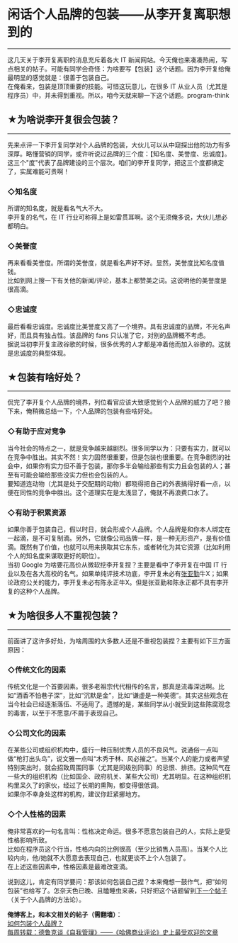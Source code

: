 # 闲话个人品牌的包装——从李开复离职想到的 

-----

 这几天关于李开复离职的消息充斥着各大 IT 新闻网站。今天俺也来凑凑热闹，写点相关的帖子。可能有同学会奇怪：为啥要写【包装】这个话题。因为李开复给俺最明显的感觉就是：很善于包装自己。  
 在俺看来，包装是顶顶重要的技能。可惜这玩意儿，在很多 IT 从业人员（尤其是程序员）中，并未得到重视。所以，咱今天就来聊一下这个话题。program-think  
   
   
 ## ★为啥说李开复很会包装？
------------

  
 先来点评一下李开复同学对个人品牌的包装，大伙儿可以从中窥探出他的功力有多深厚。略懂营销的同学，或许听说过品牌的三个度：【知名度、美誉度、忠诚度】。这三个"度"代表了品牌建设的三个层次。咱们的李开复同学，把这三个度都搞定了，实属难能可贵啊！  
   
 ### ◇知名度

  
 所谓的知名度，就是看名气大不大。  
 李开复的名气，在 IT 行业可称得上是如雷贯耳啊。这个无须俺多说，大伙儿想必都明白。  
   
 ### ◇美誉度

  
 再来看看美誉度。所谓的美誉度，就是看名声好不好。显然，美誉度比知名度值钱。  
 比如到网上搜一下有关他的新闻/评论，基本上都赞美之词。这说明他的美誉度是很高滴。  
   
 ### ◇忠诚度

  
 最后看看忠诚度。忠诚度比美誉度又高了一个境界。具有忠诚度的品牌，不光名声好，而且具有独占性。该品牌的 fans 只认准了它，对别的品牌概不考虑。  
 据说当初李开复主政谷歌的时候，很多优秀的人才都是冲着他而加入谷歌的。这就是忠诚度的典型体现。  
   
   
 ## ★包装有啥好处？
--------

  
 侃完了李开复个人品牌的境界，列位看官应该大致感觉到个人品牌的威力了吧？接下来，俺稍微总结一下，个人品牌的包装有些啥好处。  
   
 ### ◇有助于应对竞争

  
 当今社会的特点之一，就是竞争越来越剧烈。很多同学以为：只要有实力，就可以在竞争中胜出。其实不然！实力固然很重要，但是包装也很重要。在竞争剧烈的社会中，如果你有实力但不善于包装，那你多半会输给那些有实力且会包装的人；甚至有可能会输给那些没实力但也会包装的人。  
 要知道连动物（尤其是处于交配期的动物）都晓得把自己的外表搞得好看一点，以便在同性的竞争中胜出。这个道理实在是太浅显了，俺就不再浪费口水了。  
   
 ### ◇有助于积累资源

  
 如果你善于包装自己，假以时日，就会形成个人品牌。个人品牌是和你本人绑定在一起滴，是不可复制滴。另外，它就像公司品牌一样，是一种无形资产，是有价值滴。既然有了价值，也就可以用来换取其它东东，或者转化为其它资源（比如利用个人的知名度来谋取更好的职位）。  
 当初 Google 为啥要花高价从微软挖李开复捏？主要是看中了李开复在中国 IT 行业以及在各大高校的名气。如果单纯评技术功底，李开复未必有[张亚勤](https://zh.wikipedia.org/wiki/%E5%BC%A0%E4%BA%9A%E5%8B%A4)牛X；如果论政府公关的能力，李开复未必有陈永正牛X。但是张亚勤和陈永正都不具有李开复的这种个人品牌。  
   
   
 ## ★为啥很多人不重视包装？
------------

  
 前面讲了这许多好处，为啥周围的大多数人还是不重视包装捏？主要有如下三方面原因：  
   
 ### ◇传统文化的因素

  
 传统文化是一个首要因素。很多老祖宗代代相传的名言，那真是流毒深远啊。比如“酒香不怕巷子深”，比如“沉默是金”，比如“谦虚是一种美德”。其实这些观念在当今社会已经逐渐落伍、不适用了。遗憾的是，某些同学从小就受到这些陈腐观念的毒害，以至于不愿意/不屑于表现自己。  
   
 ### ◇公司文化的因素

  
 在某些公司或组织机构中，盛行一种压制优秀人员的不良风气。说通俗一点叫做“枪打出头鸟”，说文雅一点叫“木秀于林、风必摧之”。当某个人的能力或者声望特别突出时，就会招致周围同事（尤其是同级别同事）的忌恨、排挤。这种风气在一些大的组织机构（比如国企、政府机关、某些大公司）尤其明显。在这种组织机构里呆久了的家伙，经过了长期的熏陶，都变得很低调。  
 如果你不幸身处这样的机构，建议你赶紧挪地方。  
   
 ### ◇个人性格的因素

  
 俺非常喜欢的一句名言叫：性格决定命运。很多不愿意包装自己的人，实际上是受性格影响所致。  
 比如在程序员这个行当，性格内向的比例很高（至少比销售人员高）。当某个人比较内向，他/她就不大愿意去表现自己，也就更谈不上个人包装了。  
 在上述这些因素中，性格因素是最难改变滴。  
   
 说到这儿，肯定有同学要问：那该如何包装自己捏？本来俺想一鼓作气，把“如何包装”也给写了。怎奈天色已晚、且瞌睡虫来袭，只好把这个话题留到[下一个帖子](https://program-think.blogspot.com/2009/09/how-to-personal-branding.html)（关于个人品牌的方法论）。  
   
   
 **俺博客上，和本文相关的帖子（需翻墙）**：  
 [如何包装个人品牌？](https://program-think.blogspot.com/2009/09/how-to-personal-branding.html)  
 [每周转载：德鲁克谈《自我管理》——《哈佛商业评论》史上最受欢迎的文章](https://program-think.blogspot.com/2018/06/weekly-share-121.html) 